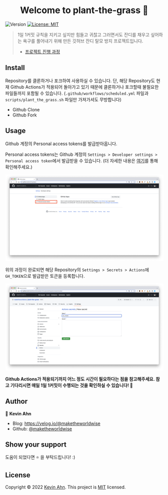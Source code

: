 <h1 align="center">Welcome to plant-the-grass 👋</h1>
<p>
  <img alt="Version" src="https://img.shields.io/badge/version-1.0.0-blue.svg?cacheSeconds=2592000" />
  <a href="mit" target="_blank">
    <img alt="License: MIT" src="https://img.shields.io/badge/License-MIT-yellow.svg" />
  </a>
</p>

> 1일 1커밋 규칙을 지키고 싶지만 힘들고 귀찮고 그러면서도 잔디를 채우고 싶어하는 욕구를 풀어내기 위해 만든 깃허브 잔디 탈모 방지 프로젝트입니다.
>
> - [프로젝트 진행 과정](https://velog.io/@maketheworldwise/%EA%B9%83%ED%97%99-%EC%9E%94%EB%94%94-%ED%83%88%EB%AA%A8%EB%A5%BC-%EC%B9%98%EB%A3%8C%ED%95%B4%EB%B3%B4%EC%9E%90)

## Install

Repository를 클론하거나 포크하여 사용하실 수 있습니다. 단, 해당 Repository도 현재 Github Actions가 적용되어 돌아가고 있기 때문에 클론하거나 포크할때 불필요한 파일들까지 포함될 수 있습니다. (`.github/workflows/scheduled.yml` 파일과 `scripts/plant_the_grass.sh` 파일만 가져가셔도 무방합니다)

- Github Clone
- Github Fork

## Usage

Github 계정의 Personal access tokens를 발급받아옵니다.

Personal access tokens는 Github 계정의 `Settings > Developer settings > Personal access token`에서 발급받을 수 있습니다. (더 자세한 내용은 [여기](https://docs.github.com/en/authentication/keeping-your-account-and-data-secure/creating-a-personal-access-token)를 통해 확인해주세요.)

![](/docs/images/personal_access_tokens.png)

위의 과정이 완료되면 해당 Repository의 `Settings > Secrets > Actions`에 `GH_TOKEN`으로 발급받은 토큰을 등록합니다.

![](/docs/images/gh_token.png)

**Github Actions가 적용되기까지 어느 정도 시간이 필요하다는 점을 참고해주세요. 참고 기다리시면 매일 1일 1커밋이 수행되는 것을 확인하실 수 있습니다! 🎉**

## Author

👤 **Kevin Ahn**

- Blog: https://velog.io/@maketheworldwise
- Github: [@maketheworldwise](https://github.com/maketheworldwise)

## Show your support

도움이 되었다면 ⭐️ 을 부탁드립니다! :)

## License

Copyright © 2022 [Kevin Ahn](https://github.com/maketheworldwise).
This project is [MIT](LICENSE) licensed.

